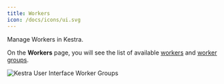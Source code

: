 ```yaml
---
title: Workers
icon: /docs/icons/ui.svg
---
```


Manage Workers in Kestra.

On the **Workers** page, you will see the list of available [workers](/docs/architecture/worker) and [worker groups](/docs/enterprise/worker-group).

![Kestra User Interface Worker Groups](../../../user-interface-guide/30-Administration-Workers.png)

